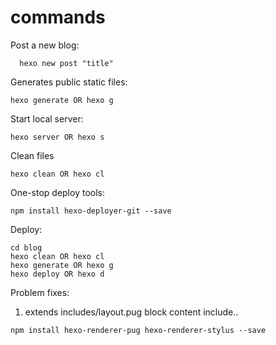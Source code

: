 # commands

Post a new blog:
```
  hexo new post "title"
```

Generates public static files:
```
hexo generate OR hexo g
```

Start local server:
```
hexo server OR hexo s
```

Clean files
```
hexo clean OR hexo cl
```

One-stop deploy tools:
```
npm install hexo-deployer-git --save
```

Deploy:
```
cd blog
hexo clean OR hexo cl
hexo generate OR hexo g
hexo deploy OR hexo d
```


Problem fixes:


1. extends includes/layout.pug block content include..
```
npm install hexo-renderer-pug hexo-renderer-stylus --save
```
